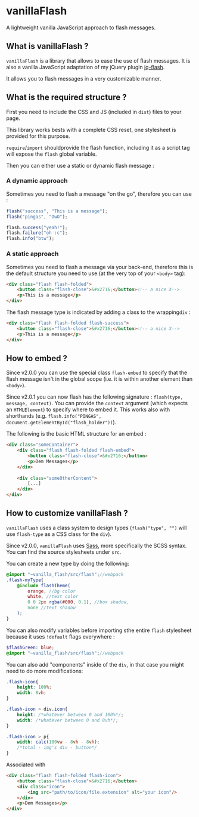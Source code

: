 # vanillaFlash
A lightweight vanilla JavaScript approach to flash messages.

## What is vanillaFlash ?
`vanillaFlash` is a library that allows to ease the use of flash messages.
It is also a vanilla JavaScript adaptation of my jQuery plugin [jq-flash](https://www.npmjs.com/package/jq-flash).

It allows you to flash messages in a very customizable manner.

## What is the required structure ?
First you need to include the CSS and JS (included in `dist`) files to your page.

This library works bests with a complete CSS reset, one stylesheet is provided for this purpose.

`require`/`import` shouldprovide the flash function, including it as a script tag will expose the `flash` global variable.

Then you can either use a static or dynamic flash message :



### A dynamic approach
Sometimes you need to flash a message "on the go", therefore you can use :
```javascript
flash("success", "This is a message");
flash("pingas", "OwO");

flash.success("yeah!");
flash.failure("oh :c");
flash.info("btw");
```



### A static approach

Sometimes you need to flash a message via your back-end, therefore this is the default structure you need to use (at the very top of your `<body>` tag):
```html
<div class="flash flash-folded">
	<button class="flash-close">&#x2716;</button><!-- a nice X-->
	<p>This is a message</p>
</div>
```

The flash message type is indicated by adding a class to the wrapping`div` :

```html
<div class="flash flash-folded flash-success">
	<button class="flash-close">&#x2716;</button><!-- a nice X-->
	<p>This is a message</p>
</div>
```


## How to embed ?
Since v2.0.0 you can use the special class `flash-embed` to specify that the flash message isn't in the global scope (i.e. it is within another element than `<body>`).

Since v2.0.1 you can now flash has the following signature : `flash(type, message, context)`. You can provide the `context` argument (which expects an `HTMLElement`) to specify where to embed it. This works also with shorthands (e.g. `flash.info("PINGAS", document.getElementById("flash_holder"))`).



The following is the basic HTML structure for an embed :

```html
<div class="someContainer">
    <div class="flash flash-folded flash-embed">
        <button class="flash-close">&#x2716;</button>
        <p>Dem Messages</p>
    </div>
    
    <div class="someOtherContent">
        [...]
    </div>
</div>
```






## How to customize vanillaFlash ?

`vanillaFlash` uses a class system to design types (`flash("type", "")` will use `flash-type` as a CSS class for the `div`).

Since v2.0.0, `vanillaFlash` uses [Sass](https://sass-lang.com/), more specifically the SCSS syntax. You can find the source stylesheets under `src`.



You can create a new type by doing the following:

```scss
@import "~vanilla_flash/src/flash";//webpack
.flash-myType{
    @include flashTheme(
        orange, //bg color
        white, //text color
        0 0 2px rgba(#000, 0.1), //box shadow,
        none //text shadow
    );
}
```



You can also modify variables before importing sthe entire `flash` stylesheet because it uses `!default` flags everywhere :

```scss
$flashGreen: blue;
@import "~vanilla_flash/src/flash";//webpack
```







You can also add "components" inside of the `div`, in that case you might need to do more modifications:
```css
.flash-icon{
	height: 100%;
	width: 8vh;
}

.flash-icon > div.icon{
	height: /*whatever between 0 and 100%*/;
	width: /*whatever between 0 and 8vh*/;
}

.flash-icon > p{
	width: calc(100vw - 8vh - 8vh);
	/*total - img's div - button*/
}
```
Associated with
```html
<div class="flash flash-folded flash-icon">
	<button class="flash-close">&#x2716;</button>
	<div class="icon">
		<img src="path/to/icon/file.extension" alt="your icon"/>
	</div>
	<p>Dem Messages</p>
</div>
```
